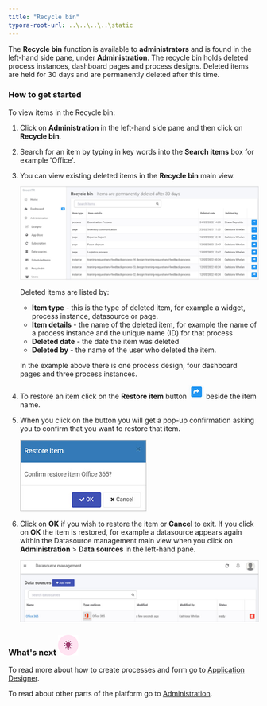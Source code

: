 ```yaml
---
title: "Recycle bin"
typora-root-url: ..\..\..\..\static
---
```


The **Recycle bin** function is available to **administrators** and is found in the left-hand side pane, under **Administration**. The recycle bin holds deleted process instances, dashboard pages and process designs. Deleted items are held for 30 days and are permanently deleted after this time.

### How to get started

To view items in the Recycle bin:

1. Click on **Administration** in the left-hand side pane and then click on **Recycle bin**. 

2. Search for an item by typing in key words into the **Search items** box for example 'Office'. 

3. You can view existing deleted items in the **Recycle bin** main view. 

   ![Recycle bin main view](/images/recycle-bin-view2.jpg)

   Deleted items are listed by:

   - **Item type** - this is the type of deleted item, for example a widget, process instance, datasource or page.
   - **Item details** - the name of the deleted item, for example the name of a process instance and the unique name (ID) for that process
   - **Deleted date** - the date the item was deleted
   - **Deleted by** - the name of the user who deleted the item.

   In the example above there is one process design, four dashboard pages and three process instances.

4. To restore an item click on the **Restore item** button ![Restore recycle bin button](/images/restore-bin-item.jpg) beside the item name. 

5. When you click on the button you will get a pop-up confirmation asking you to confirm that you want to restore that item.

   ![Restore item](/images/restore-item.jpg)

6. Click on **OK** if you wish to restore the item or **Cancel** to exit. If you click on **OK** the item is restored, for example a datasource appears again within the Datasource management main view when you click on **Administration** > **Data sources** in the left-hand pane.

   ![Datasource restored](/images/datasource-restored.jpg)

   



### What's next  ![Idea icon](/images/18.png) ###

To read more about how to create processes and form go to [Application Designer](/docs/platform/application-designer/).

To read about other parts of the platform go to [Administration](/docs/platform/administration/).
